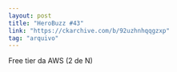 ```yaml
---
layout: post
title: "HeroBuzz #43"
link: "https://ckarchive.com/b/92uzhnhqqgzxp"
tag: "arquivo"
---
```

Free tier da AWS (2 de N)